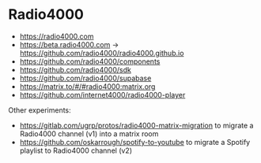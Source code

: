 # Radio4000

- https://radio4000.com
- https://beta.radio4000.com → https://github.com/radio4000/radio4000.github.io
- https://github.com/radio4000/components
- https://github.com/radio4000/sdk
- https://github.com/radio4000/supabase
- https://matrix.to/#/#radio4000:matrix.org
- https://github.com/internet4000/radio4000-player

Other experiments:
- https://gitlab.com/ugrp/protos/radio4000-matrix-migration to migrate a Radio4000 channel (v1) into a matrix room
- https://github.com/oskarrough/spotify-to-youtube to migrate a Spotify playlist to Radio4000 channel (v2)
